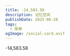 ```yaml
---
title: -14,583.58
description: 记忆空间
publishDate: 2025-06-28
tags:
  - 账单
ogImage: /social-card.avif
---
```

\-14,583.58
